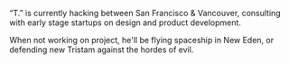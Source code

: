 &ldquo;T.&rdquo; is currently hacking between San Francisco & Vancouver, consulting with early stage startups on design and product development.

When not working on project, he'll be flying spaceship in New Eden, or defending new Tristam against the hordes of evil.
